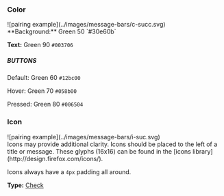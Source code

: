 ### Color

<div class="grid-2" markdown="1">
![pairing example](../images/message-bars/c-succ.svg)

<div markdown="1">
**Background:** Green 50 `#30e60b`

**Text:** Green 90 `#003706`

##### BUTTONS

Default: Green 60 `#12bc00`

Hover: Green 70 `#058b00`

Pressed: Green 80 `#006504`
</div>
</div>

### Icon

<div class="grid-2" markdown="1">
![pairing example](../images/message-bars/i-suc.svg)

<div markdown="1">
Icons may provide additional clarity. Icons should be placed to the left of a title or message. These glyphs (16x16) can be found in the [icons library](http://design.firefox.com/icons/).

Icons always have a `4px` padding all around.

**Type:** [Check](http://design.firefox.com/icons/viewer/#check)
</div>
</div>